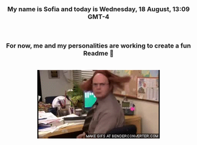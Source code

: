 


<div align="center">
<h3 >My name is Sofia and today is Wednesday, 18 August, 13:09 GMT-4</h3><br>
<h3 >For now, me and my personalities are working to create a fun Readme 👋
</h3><br>
<img src='img/dwight.gif' alt='working...'/>
</div>
